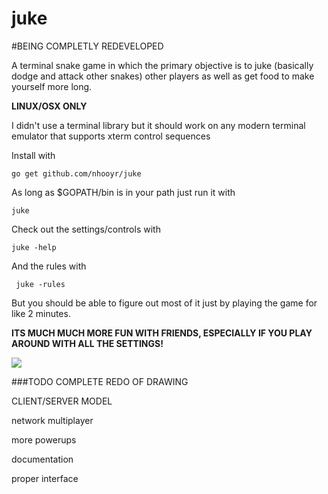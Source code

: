 # juke

#BEING COMPLETLY REDEVELOPED

A terminal snake game in which the primary objective is to juke (basically dodge and attack other snakes) other players as well as get food to make yourself more long.

**LINUX/OSX ONLY**

I didn't use a terminal library but it should work on any modern terminal emulator that supports xterm control sequences

Install with

	go get github.com/nhooyr/juke

As long as $GOPATH/bin is in your path just run it with

	juke

Check out the settings/controls with

	juke -help

And the rules with

     juke -rules

But you should be able to figure out most of it just by playing the game for like 2 minutes.

**ITS MUCH MUCH MORE FUN WITH FRIENDS, ESPECIALLY IF YOU PLAY AROUND WITH ALL THE SETTINGS!**

<img src="https://raw.githubusercontent.com/nhooyr/juke/master/screenshot.png" border="0">

###TODO
COMPLETE REDO OF DRAWING

CLIENT/SERVER MODEL

network multiplayer

more powerups

documentation

proper interface
